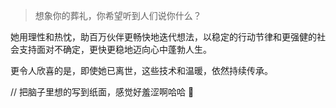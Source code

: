 > 想象你的葬礼，你希望听到人们说你什么？

她用理性和热忱，助百万伙伴更畅快地迭代想法，以稳定的行动节律和更强健的社会支持面对不确定，更快更稳地迈向心中蓬勃人生。 

更令人欣喜的是，即使她已离世，这些技术和温暖，依然持续传承。

// 把脑子里想的写到纸面，感觉好羞涩啊哈哈 🙈